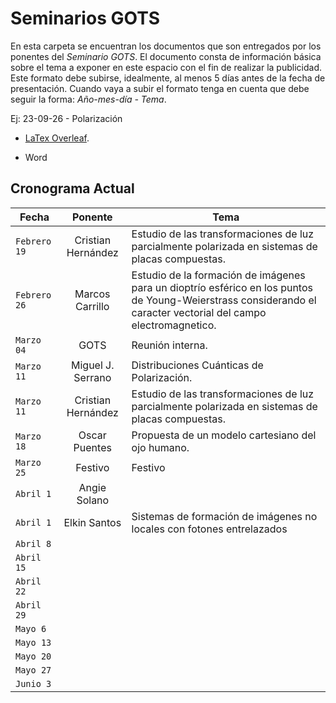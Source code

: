 # Seminarios GOTS

En esta carpeta se encuentran los documentos que son entregados por los ponentes del *Seminario GOTS*. El documento consta de información básica sobre el tema a exponer en este espacio con el fin de realizar la publicidad. Este formato debe subirse, idealmente, al menos 5 días antes de la fecha de presentación. Cuando vaya a subir el formato tenga en cuenta que debe seguir la forma: *Año-mes-día - Tema*. 

Ej: 23-09-26 - Polarización

- [LaTex Overleaf](https://www.overleaf.com/read/ffjpjgqbrgbj).

- Word

## Cronograma Actual

| Fecha | Ponente | Tema |
| --- | :---: | --- |
| `Febrero 19` | Cristian Hernández | Estudio de las transformaciones de luz parcialmente polarizada en sistemas de placas compuestas. |
| `Febrero 26` | Marcos Carrillo |  Estudio de la formación de imágenes para un dioptrío esférico en los puntos de Young-Weierstrass considerando el caracter vectorial del campo electromagnetico. |
| `Marzo 04` | GOTS | Reunión interna. |
| `Marzo 11` | Miguel J. Serrano |  Distribuciones Cuánticas de Polarización. |
| `Marzo 11` | Cristian Hernández |  Estudio de las transformaciones de luz parcialmente polarizada en sistemas de placas compuestas. |
| `Marzo 18` | Oscar Puentes |  Propuesta de un modelo cartesiano del ojo humano. |
| `Marzo 25` | Festivo |  Festivo |
| `Abril 1` | Angie Solano |   |
| `Abril 1` | Elkin Santos | Sistemas de formación de imágenes no locales con fotones entrelazados |
| `Abril 8` |  |   |
| `Abril 15` |  |   |
| `Abril 22` |  |   |
| `Abril 29` |  |   |
| `Mayo 6` |  |   |
| `Mayo 13` |  |   |
| `Mayo 20` |  |   |
| `Mayo 27` |  |   |
| `Junio 3` |  |   |
